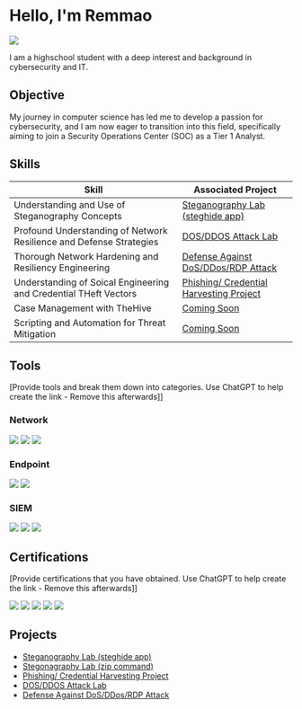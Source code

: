 # Hello, I'm Remmao
<a href="https://www.linkedin.com/in/remmao-brown-32521b342/"><img src="https://img.shields.io/badge/-LinkedIn-0072b1?&style=for-the-badge&logo=linkedin&logoColor=white" /></a>


I am a highschool student with a deep interest and background in cybersecurity and IT.

## Objective

My journey in computer science has led me to develop a passion for cybersecurity, and I am now eager to transition into this field, specifically aiming to join a Security Operations Center (SOC) as a Tier 1 Analyst.

## Skills

| Skill                                         | Associated Project         |
|-----------------------------------------------|----------------------------|
| Understanding and Use of Steganography Concepts          | <a href="https://github.com/Remmao-001/Steganography---Lab-steghide-app-">Steganography Lab (steghide app)</a>|
| Profound Understanding of Network Resilience and Defense Strategies  | <a href="https://google.com">DOS/DDOS Attack Lab</a>|
| Thorough Network Hardening and Resiliency Engineering |<a href="https://google.com">Defense Against DoS/DDos/RDP Attack</a> |
| Understanding of Soical Engineering and Credential THeft Vectors  |  <a href="https://google.com">Phishing/ Credential Harvesting Project</a>|
| Case Management with TheHive                  |  <a href="https://google.com">Coming Soon</a>|
| Scripting and Automation for Threat Mitigation |  <a href="https://google.com">Coming Soon</a>|

## Tools
[Provide tools and break them down into categories. Use ChatGPT to help create the link - Remove this afterwards]]

### Network
<div>
    <img src="https://img.shields.io/badge/-Wireshark-1679A7?&style=for-the-badge&logo=Wireshark&logoColor=white" />
    <img src="https://img.shields.io/badge/-Suricata-EF3B2D?&style=for-the-badge&logo=Suricata&logoColor=white" />
    <img src="https://img.shields.io/badge/-Zeek-777BB4?&style=for-the-badge&logo=Zeek&logoColor=white" />
</div>

### Endpoint
<div>
    <img src="https://img.shields.io/badge/-Microsoft_Defender_for_Endpoint-00A4EF?&style=for-the-badge&logo=Microsoft&logoColor=white" />
    <img src="https://img.shields.io/badge/-Velociraptor-4B275F?&style=for-the-badge&logo=Velociraptor&logoColor=white" />
</div>

### SIEM
<div>
    <img src="https://img.shields.io/badge/-Microsoft_Sentinel-0078D4?&style=for-the-badge&logo=Microsoft&logoColor=white" />
    <img src="https://img.shields.io/badge/-Splunk-000000?&style=for-the-badge&logo=Splunk&logoColor=white" />
    <img src="https://img.shields.io/badge/-Elastic-005571?&style=for-the-badge&logo=Elastic&logoColor=white" />
</div>

## Certifications
[Provide certifications that you have obtained. Use ChatGPT to help create the link - Remove this afterwards]]
<div>
<img src="https://img.shields.io/badge/-Security%2B-FF0000?&style=for-the-badge&logo=CompTIA&logoColor=white" />
<img src="https://img.shields.io/badge/-Network%2B-007ACC?&style=for-the-badge&logo=CompTIA&logoColor=white" />
<img src="https://img.shields.io/badge/-A%2B-4D4D4D?&style=for-the-badge&logo=CompTIA&logoColor=white" />
<img src="https://img.shields.io/badge/-CDSA-006400?&style=for-the-badge&logoColor=white" />
<img src="https://img.shields.io/badge/-CCD-000080?&style=for-the-badge&logoColor=white" />
</div>

## Projects
- <a href="https://github.com/Remmao-001/Steganography---Lab-steghide-app-">Steganography Lab (steghide app)</a>
- <a href="https://github.com/Remmao-001/Steganography---Lab-steghide-app-">Stegonagraphy Lab (zip command)</a>
- <a href="https://google.com">Phishing/ Credential Harvesting Project</a>
- <a href="https://google.com">DOS/DDOS Attack Lab</a>
- <a href="https://google.com">Defense Against DoS/DDos/RDP Attack</a>
